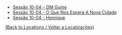 

- [Sessão 10-04 – DM Guine](s14_-_sessao_10-04_–_dm_guine.md)
- [Sessão 10-04 - O Que Nos Espera A Nova Cidade](s14_-_sessao_10-04_-_o_que_nos_espera_a_nova_cidade.md)
- [Sessão 10-04 - Henrique](s14_-_sessao_10-04_-_henrique.md)
	
[(Back to Locations / Voltar a Localizações)](localizacoes.md)